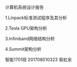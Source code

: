 计算机系统设计报告

1.Linpack标准测试程序及其分析

2.Tesla GPU架构分析

3.Infiniband网络结构分析

4.Summit架构分析

智能1701班 201708010323 易虹余
